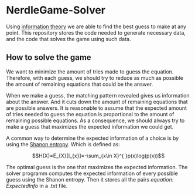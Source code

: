 # NerdleGame-Solver
Using [information theory](https://en.wikipedia.org/wiki/Information_theory) we are able to find the best guess to make at any point. This repository stores the code needed to generate necessary data, and the code that solves the game using such data.

## How to solve the game
We want to minimize the amount of tries made to guess the equation. Therefore, with each guess, we should try to reduce as much as possible the amount of remaining equations that could be the answer.

When we make a guess, the matching pattern revealed gives us information about the answer. And it cuts down the amount of remaining equations that are possible answers. It is reasonable to assume that the expected amount of tries needed to guess the equation is proportional to the amount of remaining possible equations. As a consequence, we should always try to make a guess that maximizes the expected information we could get.

A common way to determine the expected information of a choice is by using the [Shanon entropy](https://en.wikipedia.org/wiki/Entropy_(information_theory)). Which is defined as:

$$H(X)=E_{X}[I_{x}]=-\sum_{x\in X}^{ }p(x)log(p(x))$$

The optimal guess is the one that maximizes the expected information. The solver programm computes the expected information of every possible guess using the Shanon entropy. Then it stores all the pairs *equation: ExpectedInfo* in a .txt file.